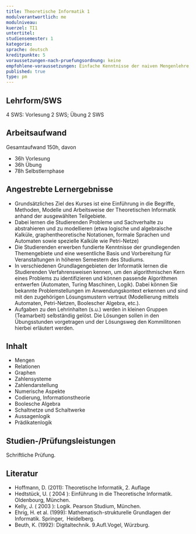 ```yaml
---
title: Theoretische Informatik 1
modulverantwortlich: me
modulniveau:
kuerzel: TI1
untertitel:
studiensemester: 1
kategorie:
sprache: deutsch
kreditpunkte: 5
voraussetzungen-nach-pruefungsordnung: keine
empfohlene-voraussetzungen: Einfache Kenntnisse der naiven Mengenlehre, wie sie in der Schule vermittelt und bei der mathematischen Begriffsbildung verwendet werden.
published: true
type: pm
---
```


## Lehrform/SWS
4 SWS: Vorlesung 2 SWS; Übung 2 SWS

## Arbeitsaufwand
Gesamtaufwand 150h, davon
- 36h Vorlesung
- 36h Übung
- 78h Selbstlernphase 

## Angestrebte Lernergebnisse

- Grundsätzliches Ziel des Kurses ist eine Einführung in die Begriffe, Methoden, Modelle und Arbeitsweise der Theoretischen Informatik anhand der ausgewählten Teilgebiete.
- Dabei lernen die Studierenden Probleme und Sachverhalte zu abstrahieren und zu modellieren (etwa logische und algebraische Kalküle, graphentheoretische Notationen, formale Sprachen und Automaten sowie spezielle Kalküle wie Petri-Netze)
- Die Studierenden erwerben fundierte Kenntnisse der grundlegenden Themengebiete und eine wesentliche Basis und Vorbereitung für Veranstaltungen in höheren Semestern des Studiums.
- In verschiedenen Grundlagengebieten der Informatik lernen die Studierenden Verfahrensweisen kennen, um den algorithmischen Kern eines Problems zu identifizieren und können passende Algorithmen entwerfen (Automaten, Turing Maschinen, Logik). Dabei können Sie bekannte Problemstellungen im Anwendungskontext erkennen und sind mit den zugehörigen Lösungsmustern vertraut (Modellierung mittels Automaten, Petri-Netzen, Boolescher Algebra, etc.).
- Aufgaben zu den Lehrinhalten (s.u.) werden in kleinen Gruppen (Teamarbeit) selbständig gelöst. Die Lösungen sollen in den Übungsstunden vorgetragen und der Lösungsweg den Kommilitonen hierbei erläutert werden.

## Inhalt
- Mengen
- Relationen
- Graphen
- Zahlensysteme
- Zahlendarstellung
- Numerische Aspekte
- Codierung, Informationstheorie
- Boolesche Algebra
- Schaltnetze und Schaltwerke
- Aussagenlogik
- Prädikatenlogik

## Studien-/Prüfungsleistungen
Schriftliche Prüfung.

## Literatur
- Hoffmann, D. (2011): Theoretische Informatik, 2. Auflage
- Hedtstück, U. ( 2004 ): Einführung in die Theoretische Informatik. Oldenbourg, München.
- Kelly, J. ( 2003 ): Logik. Pearson Studium, München.
- Ehrig, H. et al. (1999): Mathematisch-strukturelle Grundlagen der Informatik. Springer,  Heidelberg.
- Beuth, K. (1992): Digitaltechnik. 9.Aufl.Vogel, Würzburg.

